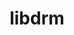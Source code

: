 ---
title: "libdrm"
layout: cache
categories: [package, develop]
meta: {"versions": ["2.4.115"], "compilers": ["gcc@=11.1.0"], "oss": ["ubuntu20.04"], "platforms": ["linux"], "targets": ["x86_64_v3"], "stacks": ["gpu-tests", "root"], "num_specs": 19, "num_specs_by_stack": {"gpu-tests": 19, "root": 19}}
spec_details: [{"hash": "vbzjhlsivyb6u62uu4ek6loeu6eodx6a", "compiler": "gcc@=11.1.0", "versions": ["2.4.115"], "os": "ubuntu20.04", "platform": "linux", "target": "x86_64_v3", "variants": ["build_system=generic", "~docs"], "stacks": ["gpu-tests", "root"], "size": "-", "tarball": "https://binaries.spack.io/develop/build_cache/linux-ubuntu20.04-x86_64_v3/gcc-11.1.0/libdrm-2.4.115/linux-ubuntu20.04-x86_64_v3-gcc-11.1.0-libdrm-2.4.115-vbzjhlsivyb6u62uu4ek6loeu6eodx6a.spack"}, {"hash": "oso2x6erlhtzd54hpzwhwnjnnfiabq3b", "compiler": "gcc@=11.1.0", "versions": ["2.4.115"], "os": "ubuntu20.04", "platform": "linux", "target": "x86_64_v3", "variants": ["build_system=generic", "~docs"], "stacks": ["gpu-tests", "root"], "size": "-", "tarball": "https://binaries.spack.io/develop/build_cache/linux-ubuntu20.04-x86_64_v3/gcc-11.1.0/libdrm-2.4.115/linux-ubuntu20.04-x86_64_v3-gcc-11.1.0-libdrm-2.4.115-oso2x6erlhtzd54hpzwhwnjnnfiabq3b.spack"}, {"hash": "y3guw476em3sj5euu4wyhqh4igk3pykc", "compiler": "gcc@=11.1.0", "versions": ["2.4.115"], "os": "ubuntu20.04", "platform": "linux", "target": "x86_64_v3", "variants": ["build_system=generic", "~docs"], "stacks": ["gpu-tests", "root"], "size": "-", "tarball": "https://binaries.spack.io/develop/build_cache/linux-ubuntu20.04-x86_64_v3/gcc-11.1.0/libdrm-2.4.115/linux-ubuntu20.04-x86_64_v3-gcc-11.1.0-libdrm-2.4.115-y3guw476em3sj5euu4wyhqh4igk3pykc.spack"}, {"hash": "r6sxtojf7e2dqsvqdjnt2pc25qfyn2sl", "compiler": "gcc@=11.1.0", "versions": ["2.4.115"], "os": "ubuntu20.04", "platform": "linux", "target": "x86_64_v3", "variants": ["build_system=generic", "~docs"], "stacks": ["gpu-tests", "root"], "size": "-", "tarball": "https://binaries.spack.io/develop/build_cache/linux-ubuntu20.04-x86_64_v3/gcc-11.1.0/libdrm-2.4.115/linux-ubuntu20.04-x86_64_v3-gcc-11.1.0-libdrm-2.4.115-r6sxtojf7e2dqsvqdjnt2pc25qfyn2sl.spack"}, {"hash": "yizwmra7lssjdhvzgla3ea4bh7hwdgmr", "compiler": "gcc@=11.1.0", "versions": ["2.4.115"], "os": "ubuntu20.04", "platform": "linux", "target": "x86_64_v3", "variants": ["build_system=generic", "~docs"], "stacks": ["gpu-tests", "root"], "size": "-", "tarball": "https://binaries.spack.io/develop/build_cache/linux-ubuntu20.04-x86_64_v3/gcc-11.1.0/libdrm-2.4.115/linux-ubuntu20.04-x86_64_v3-gcc-11.1.0-libdrm-2.4.115-yizwmra7lssjdhvzgla3ea4bh7hwdgmr.spack"}, {"hash": "73ouf4vtartipepwcuh7vqmtsw2wzlvc", "compiler": "gcc@=11.1.0", "versions": ["2.4.115"], "os": "ubuntu20.04", "platform": "linux", "target": "x86_64_v3", "variants": ["build_system=generic", "~docs"], "stacks": ["gpu-tests", "root"], "size": "-", "tarball": "https://binaries.spack.io/develop/build_cache/linux-ubuntu20.04-x86_64_v3/gcc-11.1.0/libdrm-2.4.115/linux-ubuntu20.04-x86_64_v3-gcc-11.1.0-libdrm-2.4.115-73ouf4vtartipepwcuh7vqmtsw2wzlvc.spack"}, {"hash": "sbk7a2ko6gvmxqwruhrgcihl4lnlk4a4", "compiler": "gcc@=11.1.0", "versions": ["2.4.115"], "os": "ubuntu20.04", "platform": "linux", "target": "x86_64_v3", "variants": ["build_system=generic", "~docs"], "stacks": ["gpu-tests", "root"], "size": "-", "tarball": "https://binaries.spack.io/develop/build_cache/linux-ubuntu20.04-x86_64_v3/gcc-11.1.0/libdrm-2.4.115/linux-ubuntu20.04-x86_64_v3-gcc-11.1.0-libdrm-2.4.115-sbk7a2ko6gvmxqwruhrgcihl4lnlk4a4.spack"}, {"hash": "ui643lgfkd5isn62sssyjsztwswlgiqx", "compiler": "gcc@=11.1.0", "versions": ["2.4.115"], "os": "ubuntu20.04", "platform": "linux", "target": "x86_64_v3", "variants": ["build_system=generic", "~docs"], "stacks": ["gpu-tests", "root"], "size": "-", "tarball": "https://binaries.spack.io/develop/build_cache/linux-ubuntu20.04-x86_64_v3/gcc-11.1.0/libdrm-2.4.115/linux-ubuntu20.04-x86_64_v3-gcc-11.1.0-libdrm-2.4.115-ui643lgfkd5isn62sssyjsztwswlgiqx.spack"}, {"hash": "zt4sa3dhyq3o4yxt7c7xpnnrk2ewfbmx", "compiler": "gcc@=11.1.0", "versions": ["2.4.115"], "os": "ubuntu20.04", "platform": "linux", "target": "x86_64_v3", "variants": ["build_system=generic", "~docs"], "stacks": ["gpu-tests", "root"], "size": "-", "tarball": "https://binaries.spack.io/develop/build_cache/linux-ubuntu20.04-x86_64_v3/gcc-11.1.0/libdrm-2.4.115/linux-ubuntu20.04-x86_64_v3-gcc-11.1.0-libdrm-2.4.115-zt4sa3dhyq3o4yxt7c7xpnnrk2ewfbmx.spack"}, {"hash": "slxa5xcvy6dmw5gtyd5us3nmyqnyvzo7", "compiler": "gcc@=11.1.0", "versions": ["2.4.115"], "os": "ubuntu20.04", "platform": "linux", "target": "x86_64_v3", "variants": ["build_system=generic", "~docs"], "stacks": ["gpu-tests", "root"], "size": "-", "tarball": "https://binaries.spack.io/develop/build_cache/linux-ubuntu20.04-x86_64_v3/gcc-11.1.0/libdrm-2.4.115/linux-ubuntu20.04-x86_64_v3-gcc-11.1.0-libdrm-2.4.115-slxa5xcvy6dmw5gtyd5us3nmyqnyvzo7.spack"}, {"hash": "kiqq2im2zmzzd3trocbjvxxc26swij34", "compiler": "gcc@=11.1.0", "versions": ["2.4.115"], "os": "ubuntu20.04", "platform": "linux", "target": "x86_64_v3", "variants": ["build_system=generic", "~docs"], "stacks": ["gpu-tests", "root"], "size": "-", "tarball": "https://binaries.spack.io/develop/build_cache/linux-ubuntu20.04-x86_64_v3/gcc-11.1.0/libdrm-2.4.115/linux-ubuntu20.04-x86_64_v3-gcc-11.1.0-libdrm-2.4.115-kiqq2im2zmzzd3trocbjvxxc26swij34.spack"}, {"hash": "5eu4k6wuph2juu344puqubxqfxaw46uu", "compiler": "gcc@=11.1.0", "versions": ["2.4.115"], "os": "ubuntu20.04", "platform": "linux", "target": "x86_64_v3", "variants": ["build_system=generic", "~docs"], "stacks": ["gpu-tests", "root"], "size": "-", "tarball": "https://binaries.spack.io/develop/build_cache/linux-ubuntu20.04-x86_64_v3/gcc-11.1.0/libdrm-2.4.115/linux-ubuntu20.04-x86_64_v3-gcc-11.1.0-libdrm-2.4.115-5eu4k6wuph2juu344puqubxqfxaw46uu.spack"}, {"hash": "kxbr7ct5x4rikpzfqvxjjgtr65jgq574", "compiler": "gcc@=11.1.0", "versions": ["2.4.115"], "os": "ubuntu20.04", "platform": "linux", "target": "x86_64_v3", "variants": ["build_system=generic", "~docs"], "stacks": ["gpu-tests", "root"], "size": "-", "tarball": "https://binaries.spack.io/develop/build_cache/linux-ubuntu20.04-x86_64_v3/gcc-11.1.0/libdrm-2.4.115/linux-ubuntu20.04-x86_64_v3-gcc-11.1.0-libdrm-2.4.115-kxbr7ct5x4rikpzfqvxjjgtr65jgq574.spack"}, {"hash": "olxwknxmtyrjclazx75dbn2gobv3x2iw", "compiler": "gcc@=11.1.0", "versions": ["2.4.115"], "os": "ubuntu20.04", "platform": "linux", "target": "x86_64_v3", "variants": ["build_system=generic", "~docs"], "stacks": ["gpu-tests", "root"], "size": "-", "tarball": "https://binaries.spack.io/develop/build_cache/linux-ubuntu20.04-x86_64_v3/gcc-11.1.0/libdrm-2.4.115/linux-ubuntu20.04-x86_64_v3-gcc-11.1.0-libdrm-2.4.115-olxwknxmtyrjclazx75dbn2gobv3x2iw.spack"}, {"hash": "ag3mmfq6mktyfipvvli2cf7barbyehgi", "compiler": "gcc@=11.1.0", "versions": ["2.4.115"], "os": "ubuntu20.04", "platform": "linux", "target": "x86_64_v3", "variants": ["build_system=generic", "~docs"], "stacks": ["gpu-tests", "root"], "size": "-", "tarball": "https://binaries.spack.io/develop/build_cache/linux-ubuntu20.04-x86_64_v3/gcc-11.1.0/libdrm-2.4.115/linux-ubuntu20.04-x86_64_v3-gcc-11.1.0-libdrm-2.4.115-ag3mmfq6mktyfipvvli2cf7barbyehgi.spack"}, {"hash": "kbifj3uizjiukec2dhrulptax6qz6zhu", "compiler": "gcc@=11.1.0", "versions": ["2.4.115"], "os": "ubuntu20.04", "platform": "linux", "target": "x86_64_v3", "variants": ["build_system=generic", "~docs"], "stacks": ["gpu-tests", "root"], "size": "-", "tarball": "https://binaries.spack.io/develop/build_cache/linux-ubuntu20.04-x86_64_v3/gcc-11.1.0/libdrm-2.4.115/linux-ubuntu20.04-x86_64_v3-gcc-11.1.0-libdrm-2.4.115-kbifj3uizjiukec2dhrulptax6qz6zhu.spack"}, {"hash": "lhvklx35hjwa5qbfrcw6pe7cvgsclabd", "compiler": "gcc@=11.1.0", "versions": ["2.4.115"], "os": "ubuntu20.04", "platform": "linux", "target": "x86_64_v3", "variants": ["build_system=generic", "~docs"], "stacks": ["gpu-tests", "root"], "size": "-", "tarball": "https://binaries.spack.io/develop/build_cache/linux-ubuntu20.04-x86_64_v3/gcc-11.1.0/libdrm-2.4.115/linux-ubuntu20.04-x86_64_v3-gcc-11.1.0-libdrm-2.4.115-lhvklx35hjwa5qbfrcw6pe7cvgsclabd.spack"}, {"hash": "wxepmme7ha6ldxx4zuatxgxv554e2jyc", "compiler": "gcc@=11.1.0", "versions": ["2.4.115"], "os": "ubuntu20.04", "platform": "linux", "target": "x86_64_v3", "variants": ["build_system=generic", "~docs"], "stacks": ["gpu-tests", "root"], "size": "-", "tarball": "https://binaries.spack.io/develop/build_cache/linux-ubuntu20.04-x86_64_v3/gcc-11.1.0/libdrm-2.4.115/linux-ubuntu20.04-x86_64_v3-gcc-11.1.0-libdrm-2.4.115-wxepmme7ha6ldxx4zuatxgxv554e2jyc.spack"}, {"hash": "jt6fq5qc4ctusudldzzanng3evhad7nn", "compiler": "gcc@=11.1.0", "versions": ["2.4.115"], "os": "ubuntu20.04", "platform": "linux", "target": "x86_64_v3", "variants": ["build_system=generic", "~docs"], "stacks": ["gpu-tests", "root"], "size": "-", "tarball": "https://binaries.spack.io/develop/build_cache/linux-ubuntu20.04-x86_64_v3/gcc-11.1.0/libdrm-2.4.115/linux-ubuntu20.04-x86_64_v3-gcc-11.1.0-libdrm-2.4.115-jt6fq5qc4ctusudldzzanng3evhad7nn.spack"}]
---